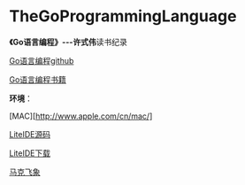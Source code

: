 # TheGoProgrammingLanguage
**《Go语言编程》---许式伟**读书纪录

[Go语言编程github](https://github.com/qiniu/gobook)

[Go语言编程书籍](https://www.amazon.cn/dp/B00932YRPA/ref=sr_1_1?ie=UTF8&qid=1486914755&sr=8-1&keywords=GO语言编程)

**环境**：

[MAC][http://www.apple.com/cn/mac/]

[LiteIDE源码](https://github.com/visualfc/liteide)

[LiteIDE下载](http://www.golangtc.com/download/liteide)

[马克飞象](https://maxiang.io)

